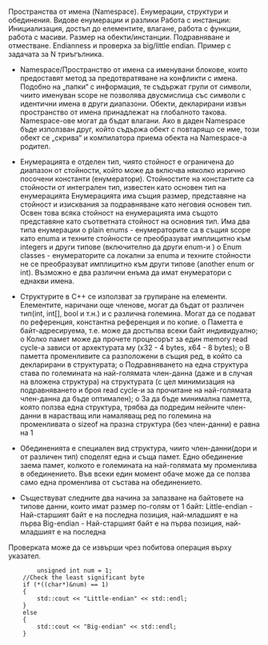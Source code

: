 Пространства от имена (Namespace). Енумерации, структури и обединения. Видове енумерации и разлики Работа с инстанции: Инициализация, достъп до елементите, влагане, работа с функции, работа с масиви. Размер на обекти/инстанции. Подравняване и отместване. Endianness и проверка за big/little endian. Пример с задачата за N триъгълника.

-	Namespace/Пространство от имена са именувани блокове, които предоставят метод за предотвратяване на конфликти с имена. Подобно на „папки“ с информация, те съдържат групи от символи, чиито именуван scope не позволява двусмислица със символи с идентични имена в други диапазони. Обекти, декларирани извън пространство от имена принадлежат на глобалното такова. Namespace-ове могат да бъдат влагани. Ако в даден Namespace бъде използван друг, който съдържа обект с повтарящо се име, този обект се „скрива“ и компилатора приема обекта на Namespace-a родител.
  
-	Eнумерацията е отделен тип, чиято стойност е ограничена до диапазон от стойности, който може да включва няколко изрично посочени константи (енумератори). Стойностите на константите са стойности от интегрален тип, известен като основен тип на eнумерацията Eнумерацията има същия размер, представяне на стойност и изисквания за подравняване като неговия основен тип. Освен това всяка стойност на енумерацията има същото представяне като съответната стойност на основния тип. Има два типа енумерации
o	 plain enums - енумераторите са в същия scope като enuma и техните стойности се преобразуват имплицитно към integers и други типове (включително да други enum-и )
o	 Enum classes - енумераторите са локални за enuma и техните стойности не се преобразуват имплицитно към други типове (another enum or int). Възможно е два различни енъма да имат енумератори с еднакви имена.

-	Структурите в C++ се използват за групиране на елементи. Елементите, наричани още членове, могат да бъдат от различен тип(int, int[], bool и т.н.) и с различна големина. Могат да се подават по референция, константна референция и по копие.
o	 Паметта е байт-адресируема, т.е. може да достъпва всеки байт индивидуално;
o	Колко памет може да прочете процесорът за един memory read cycle-a зависи от архектурата му (x32 - 4 bytes, x64 - 8 bytes);
o	В паметта променливите са разположени в същия ред, в който са декларирани в структурата;
o	Подравняването на една структура става по големината на най-голямата член-данна (даже и в случая на вложена структура) на структурата (с цел минимизация на подравняването и броя read cycle-и за прочитане на най-голямата член-данна да бъде оптимален);
o	За да бъде минимална паметта, която ползва една структура, трябва да подредим нейните член-данни в нарастващ или намаляващ ред по големина на променливата
o	sizeof на празна структура (без член-данни) е равна на 1

-	Обединенията е специален вид структура, чиито член-данни(дори и от различен тип) споделят една и съща памет. Едно обединение заема памет, колкото е големината на най-голямата му променлива в обединението. Във всеки един момент обаче може да се ползва само една променлива от състава на обединението.
  
-	Съществуват следните два начина за запазване на байтовете на типове данни, които имат размер по-голям от 1 байт:
  	Little-endian - Най-старшият байт е на последна позиция, най-младшият е на първа
	Big-endian - Най-старшият байт е на първа позиция, най-младшият е на последна

Проверката може да се извърши чрез побитова операция върху указател.

```
    	unsigned int num = 1;
	//Check the least significant byte
	if (*((char*)&num) == 1)
	{
		std::cout << "Little-endian" << std::endl;
	}
	else
	{
		std::cout << "Big-endian" << std::endl;
	}
```
